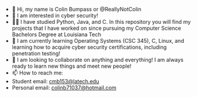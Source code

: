- 👋 Hi, my name is Colin Bumpass or @ReallyNotColin
- 👀 I am interested in cyber security!
- 👨‍🎓 I have studied Python, Java, and C. In this repository you will find my projects that I have worked on since pursuing my Computer Science Bachelors Degree at Louisiana Tech
- 🌱 I am currently learning Operating Systems (CSC 345), C, Linux, and learning how to acquire cyber security certifications, including penetration testing!
- 💞️ I am looking to collaborate on anything and everything! I am always ready to learn new things and meet new people!
- 📫 How to reach me: 
- Student email: cmb153@latech.edu
- Personal email: colinb71037@hotmail.com

<!---
ReallyNotColin/ReallyNotColin is a ✨ special ✨ repository because its `README.md` (this file) appears on your GitHub profile.
You can click the Preview link to take a look at your changes.
--->
